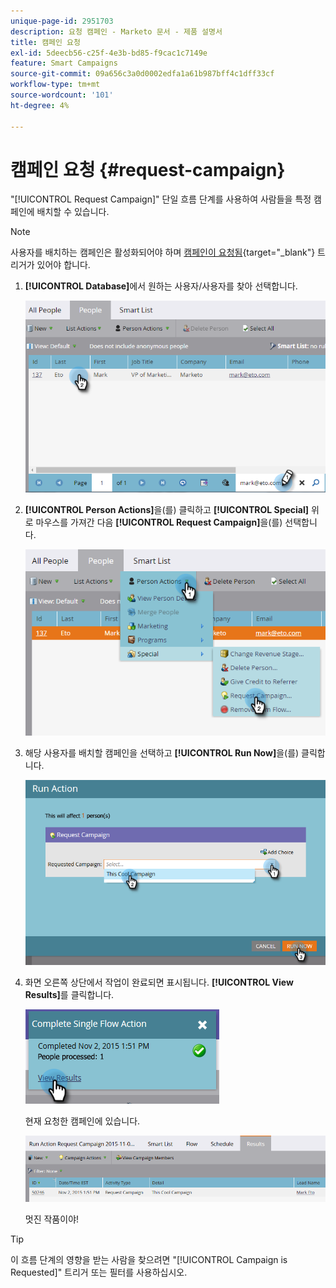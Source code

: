 ```yaml
---
unique-page-id: 2951703
description: 요청 캠페인 - Marketo 문서 - 제품 설명서
title: 캠페인 요청
exl-id: 5deecb56-c25f-4e3b-bd85-f9cac1c7149e
feature: Smart Campaigns
source-git-commit: 09a656c3a0d0002edfa1a61b987bff4c1dff33cf
workflow-type: tm+mt
source-wordcount: '101'
ht-degree: 4%

---
```


# 캠페인 요청 {#request-campaign}

&quot;[!UICONTROL Request Campaign]&quot; 단일 흐름 단계를 사용하여 사람들을 특정 캠페인에 배치할 수 있습니다.

>[!NOTE]
>
>사용자를 배치하는 캠페인은 활성화되어야 하며 [캠페인이 요청됨](/help/marketo/product-docs/core-marketo-concepts/smart-campaigns/using-smart-campaigns/setting-up-a-trigger-smart-campaign-for-sales-using-campaign-is-requested.md){target="_blank"} 트리거가 있어야 합니다.

1. **[!UICONTROL Database]**&#x200B;에서 원하는 사용자/사용자를 찾아 선택합니다.

   ![](assets/request-campaign-1.png)

1. **[!UICONTROL Person Actions]**&#x200B;을(를) 클릭하고 **[!UICONTROL Special]** 위로 마우스를 가져간 다음 **[!UICONTROL Request Campaign]**&#x200B;을(를) 선택합니다.

   ![](assets/request-campaign-2.png)

1. 해당 사용자를 배치할 캠페인을 선택하고 **[!UICONTROL Run Now]**&#x200B;을(를) 클릭합니다.

   ![](assets/request-campaign-3.png)

1. 화면 오른쪽 상단에서 작업이 완료되면 표시됩니다. **[!UICONTROL View Results]**&#x200B;를 클릭합니다.

   ![](assets/request-campaign-4.png)

   현재 요청한 캠페인에 있습니다.

   ![](assets/request-campaign-5.png)

   멋진 작품이야!

>[!TIP]
>
>이 흐름 단계의 영향을 받는 사람을 찾으려면 &quot;[!UICONTROL Campaign is Requested]&quot; 트리거 또는 필터를 사용하십시오.

